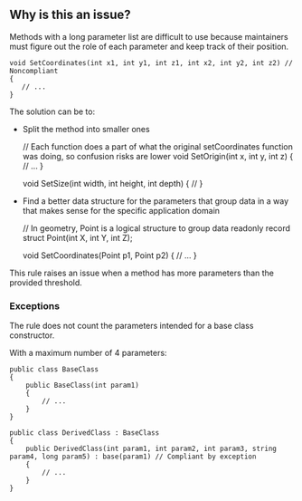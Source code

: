 ## Why is this an issue?
 
Methods with a long parameter list are difficult to use because maintainers must figure out the role of each parameter and keep track of their position.

    void SetCoordinates(int x1, int y1, int z1, int x2, int y2, int z2) // Noncompliant
    {
       // ...
    }

The solution can be to:
 
- Split the method into smaller ones

    // Each function does a part of what the original setCoordinates function was doing, so confusion risks are lower
    void SetOrigin(int x, int y, int z)
    {
       // ...
    }
    
    void SetSize(int width, int height, int depth)
    {
       //
    }

- Find a better data structure for the parameters that group data in a way that makes sense for the specific application domain

    // In geometry, Point is a logical structure to group data
    readonly record struct Point(int X, int Y, int Z);
    
    void SetCoordinates(Point p1, Point p2)
    {
        // ...
    }

This rule raises an issue when a method has more parameters than the provided threshold.
 
### Exceptions
 
The rule does not count the parameters intended for a base class constructor.
 
With a maximum number of 4 parameters:

    public class BaseClass
    {
        public BaseClass(int param1)
        {
            // ...
        }
    }
    
    public class DerivedClass : BaseClass
    {
        public DerivedClass(int param1, int param2, int param3, string param4, long param5) : base(param1) // Compliant by exception
        {
            // ...
        }
    }